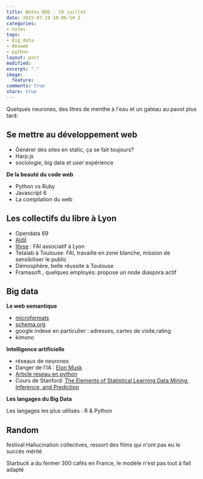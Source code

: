 ```yaml
---
title: Notes BDD - 19 juillet
date: 2015-07-19 18:06:54 Z
categories:
- notes
tags:
- Big data
- devweb
- python
layout: post
modified: 
excerpt: "."
image:
  feature: 
comments: true
share: true
---
```


Quelques neurones, des litres de menthe à l'eau et un gateau au pavot plus tard:

## Se mettre au développement web

* Générer des sites en static, ça se fait toujours?
* Harp.js
* sociologie, big data et user expérience

**De la beauté du code web**

* Python vs Ruby
* Javascript 6
* La compilation du web

## Les collectifs du libre à Lyon

* Opendata 69
* [Aldil](http://www.aldil.org/)
* [Illyse](http://www.illyse.net/) : FAI associatif à Lyon
* Tetalab à Toulouse: FAI, travaille en zone blanche, mission de sensibiliser le public
* Démosphère, belle réussite à Toulouse
* Framasoft , quelques employés:
    propose un node diaspora actif

## Big data

**Le web semantique**

* [microformats](http://microformats.org/)
* [schema.org](http://schema.org)
* google indexe en particulier : adresses, cartes de visite,rating
* kimono

**Intelligence artificielle**

* réseaux de neurones
* Danger de l'IA : [Elon Musk](http://www.independent.co.uk/life-style/gadgets-and-tech/news/tesla-boss-elon-musk-warns-artificial-intelligence-development-is-summoning-the-demon-9819760.html)
* [Article reseau en python](http://iamtrask.github.io/2015/07/12/basic-python-network/)
* Cours de Stanford:
[The Elements of Statistical Learning Data Mining, Inference, and Prediction](http://statweb.stanford.edu/~tibs/ElemStatLearn/printings/ESLII_print10.pdf)

**Les langages du Big Data**

Les langages les plus utilisés : R & Python

## Random

festival Hallucination collectives, ressort des films qui n'ont pas eu le succès mérité

Starbuck a du fermer 300 cafés en France, le modèle n'est pas tout à fait adapté